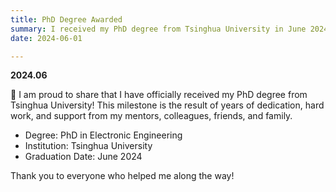 ```yaml
---
title: PhD Degree Awarded
summary: I received my PhD degree from Tsinghua University in June 2024.
date: 2024-06-01

---
```


**2024.06**

🎉 I am proud to share that I have officially received my PhD degree from Tsinghua University! This milestone is the result of years of dedication, hard work, and support from my mentors, colleagues, friends, and family.

- Degree: PhD in Electronic Engineering
- Institution: Tsinghua University
- Graduation Date: June 2024

Thank you to everyone who helped me along the way!
